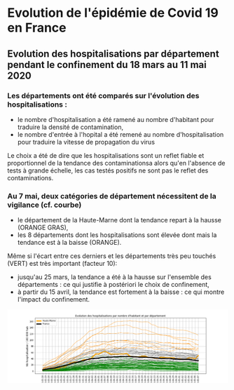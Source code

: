 # Evolution de l'épidémie de Covid 19 en France

## Evolution des hospitalisations par département pendant le confinement du 18 mars au 11 mai 2020

### Les départements ont été comparés sur l'évolution des hospitalisations :
- le nombre d'hospitalisation a été ramené au nombre d'habitant pour traduire la densité de contamination,
- le nombre d'entrée à l'hopital a été remené au nombre d'hospitalisation pour traduire la vitesse de propagation du virus

Le choix a été de dire que les hospitalisations sont un reflet fiable et proportionnel de la tendance des contaminationsa
alors qu'en l'absence de tests à grande échelle, les cas testés positifs ne sont pas le reflet des contaminations.

### Au 7 mai, deux catégories de département nécessitent de la vigilance (cf. courbe)
- le département de la Haute-Marne dont la tendance repart à la hausse (ORANGE GRAS),
- les 8 départements dont les hospitalisations sont élevée dont mais la tendance est à la baisse (ORANGE).

Même si l'écart entre ces derniers et les départements très peu touchés (VERT) est très important (facteur 10):
- jusqu'au 25 mars, la tendance a été à la hausse sur l'ensemble des départements : ce qui justifie à postériori le choix de confinement,
- à partir du 15 avril, la tendance est fortement à la baisse : ce qui montre l'impact du confinement.

![Courbe de l'évolution des hospitalisation par département](https://github.com/smarcovici/Covid_19/blob/master/Analyse_confinement/Images/Evolution%20des%20hospitalisations%20par%20departement_France.png)
